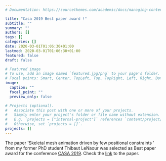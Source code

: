 ```yaml
---
# Documentation: https://sourcethemes.com/academic/docs/managing-content/

title: "Casa 2019 Best paper award !"
subtitle: ""
summary: ""
authors: []
tags: []
categories: []
date: 2020-03-01T01:06:30+01:00
lastmod: 2020-03-01T01:06:30+01:00
featured: false
draft: false

# Featured image
# To use, add an image named `featured.jpg/png` to your page's folder.
# Focal points: Smart, Center, TopLeft, Top, TopRight, Left, Right, BottomLeft, Bottom, BottomRight.
image:
  caption: ""
  focal_point: ""
  preview_only: false

# Projects (optional).
#   Associate this post with one or more of your projects.
#   Simply enter your project's folder or file name without extension.
#   E.g. `projects = ["internal-project"]` references `content/project/deep-learning/index.md`.
#   Otherwise, set `projects = []`.
projects: []
---
```

The paper 'Skeletal mesh animation driven by few positional constraints
' from my former PhD student Thibaut LeNaour was selected as Best paper award for the conference [CASA 2019](https://casa2019.sciencesconf.org/). 
Check the [link](https://onlinelibrary.wiley.com/doi/full/10.1002/cav.1900) to the paper.